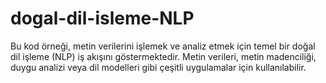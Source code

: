 # dogal-dil-isleme-NLP
Bu kod örneği, metin verilerini işlemek ve analiz etmek için temel bir doğal dil işleme (NLP) iş akışını göstermektedir. Metin verileri, metin madenciliği, duygu analizi veya dil modelleri gibi çeşitli uygulamalar için kullanılabilir.
